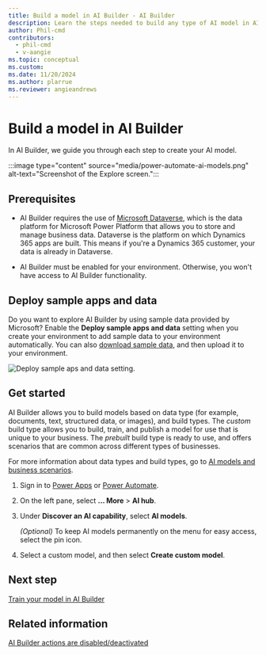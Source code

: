 ```yaml
---
title: Build a model in AI Builder - AI Builder
description: Learn the steps needed to build any type of AI model in AI Builder. This topic will get you started. 
author: Phil-cmd
contributors:
  - phil-cmd
  - v-aangie
ms.topic: conceptual
ms.custom: 
ms.date: 11/20/2024
ms.author: plarrue
ms.reviewer: angieandrews
---
```


# Build a model in AI Builder

In AI Builder, we guide you through each step to create your AI model.

:::image type="content" source="media/power-automate-ai-models.png" alt-text="Screenshot of the Explore screen.":::

## Prerequisites

- AI Builder requires the use of [Microsoft Dataverse](/powerapps/maker/common-data-service/data-platform-intro), which is the data platform for Microsoft Power Platform that allows you to store and manage business data. Dataverse is the platform on which Dynamics 365 apps are built. This means if you're a Dynamics 365 customer, your data is already in Dataverse.

- AI Builder must be enabled for your environment. Otherwise, you won't have access to AI Builder functionality.

## Deploy sample apps and data

Do you want to explore AI Builder by using sample data provided by Microsoft? Enable the **Deploy sample apps and data** setting when you create your environment to add sample data to your environment automatically. You can also [download sample data](samples.md), and then upload it to your environment.

![Deploy sample aps and data setting.](media/deploy-samples-setting.png "Deploy sample apps and data setting")

## Get started

AI Builder allows you to build models based on data type (for example, documents, text, structured data, or images), and build types. The *custom* build type allows you to build, train, and publish a model for use that is unique to your business. The *prebuilt* build type is ready to use, and offers scenarios that are common across different types of businesses.

For more information about data types and build types, go to [AI models and business scenarios](model-types.md).

1. Sign in to [Power Apps](https://make.powerapps.com) or [Power Automate](https://make.powerautomate.com).
1. On the left pane, select **... More** > **AI hub**.
1. Under **Discover an AI capability**, select **AI models**.

    *(Optional)* To keep AI models permanently on the menu for easy access, select the pin icon.

1. Select a custom model, and then select **Create custom model**.

## Next step

[Train your model in AI Builder](train-model.md)

## Related information

[AI Builder actions are disabled/deactivated](/troubleshoot/power-platform/ai-builder/aibuilder-actions-are-disabled-deactivated)
